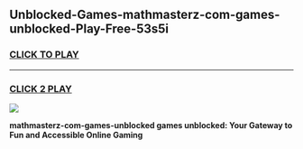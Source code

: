 
## Unblocked-Games-mathmasterz-com-games-unblocked-Play-Free-53s5i
<h3>
<a href="https://premium76.site?title=mathmasterz-com-games-unblocked&ref=23A">CLICK TO PLAY</a></h3>
<hr>

<h3>
<a href="https://premium76.site?title=mathmasterz-com-games-unblocked&ref=23A">CLICK 2 PLAY</a>
  
</h3>

<a href="https://premium76.site?title=mathmasterz-com-games-unblocked&ref=23A"><img src="https://clearcache.store/games.png"></a>


**mathmasterz-com-games-unblocked games unblocked: Your Gateway to Fun and Accessible Online Gaming**
